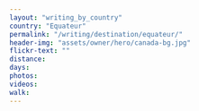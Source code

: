 ```yaml
---
layout: "writing_by_country"
country: "Equateur"
permalink: "/writing/destination/equateur/"
header-img: "assets/owner/hero/canada-bg.jpg"
flickr-text: ""
distance:
days:
photos:
videos:
walk:
---
```


